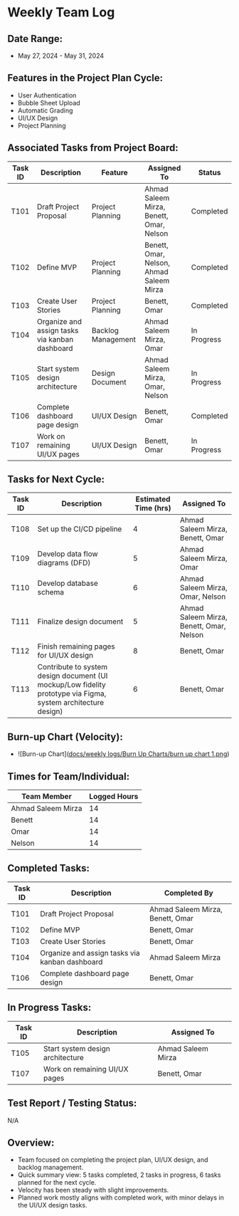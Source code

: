 # Weekly Team Log

## Date Range:
- May 27, 2024 - May 31, 2024

## Features in the Project Plan Cycle:
- User Authentication
- Bubble Sheet Upload
- Automatic Grading
- UI/UX Design
- Project Planning

## Associated Tasks from Project Board:
| Task ID | Description | Feature | Assigned To | Status |
|---------|-------------|---------|-------------|--------|
| T101    | Draft Project Proposal | Project Planning | Ahmad Saleem Mirza, Benett, Omar, Nelson | Completed |
| T102    | Define MVP | Project Planning | Benett, Omar, Nelson, Ahmad Saleem Mirza| Completed |
| T103    | Create User Stories | Project Planning | Benett, Omar | Completed |
| T104    | Organize and assign tasks via kanban dashboard | Backlog Management | Ahmad Saleem Mirza, Omar | In Progress |
| T105    | Start system design architecture | Design Document | Ahmad Saleem Mirza, Omar, Nelson | In Progress |
| T106    | Complete dashboard page design | UI/UX Design | Benett, Omar | Completed |
| T107    | Work on remaining UI/UX pages | UI/UX Design | Benett, Omar | In Progress |

## Tasks for Next Cycle:
| Task ID | Description | Estimated Time (hrs) | Assigned To |
|---------|-------------|----------------------|-------------|
| T108    | Set up the CI/CD pipeline | 4 | Ahmad Saleem Mirza, Benett, Omar |
| T109    | Develop data flow diagrams (DFD) | 5 | Ahmad Saleem Mirza, Omar |
| T110    | Develop database schema | 6 | Ahmad Saleem Mirza, Omar, Nelson |
| T111    | Finalize design document | 5 | Ahmad Saleem Mirza, Benett, Omar, Nelson |
| T112    | Finish remaining pages for UI/UX design | 8 | Benett, Omar |
| T113    | Contribute to system design document (UI mockup/Low fidelity prototype via Figma, system architecture design) | 6 | Benett, Omar |

## Burn-up Chart (Velocity):
- ![Burn-up Chart]([docs/weekly logs/Burn Up Charts/burn up chart 1.png](https://github.com/UBCO-COSC499-Summer-2024/team-1-capstone-gradefalcon/blob/master/docs/weekly%20logs/Burn%20Up%20Charts/burn%20up%20chart%201.png))

## Times for Team/Individual:
| Team Member       | Logged Hours |
|-------------------|--------------|
| Ahmad Saleem Mirza | 14           |
| Benett             | 14           |
| Omar               | 14           |
| Nelson             | 14           |

## Completed Tasks:
| Task ID | Description | Completed By |
|---------|-------------|--------------|
| T101    | Draft Project Proposal | Ahmad Saleem Mirza, Benett, Omar |
| T102    | Define MVP | Benett, Omar |
| T103    | Create User Stories | Benett, Omar |
| T104    | Organize and assign tasks via kanban dashboard | Ahmad Saleem Mirza |
| T106    | Complete dashboard page design | Benett, Omar |

## In Progress Tasks:
| Task ID | Description | Assigned To |
|---------|-------------|-------------|
| T105    | Start system design architecture | Ahmad Saleem Mirza |
| T107    | Work on remaining UI/UX pages | Benett, Omar |

## Test Report / Testing Status:
N/A

## Overview:
- Team focused on completing the project plan, UI/UX design, and backlog management.
- Quick summary view: 5 tasks completed, 2 tasks in progress, 6 tasks planned for the next cycle.
- Velocity has been steady with slight improvements.
- Planned work mostly aligns with completed work, with minor delays in the UI/UX design tasks.
